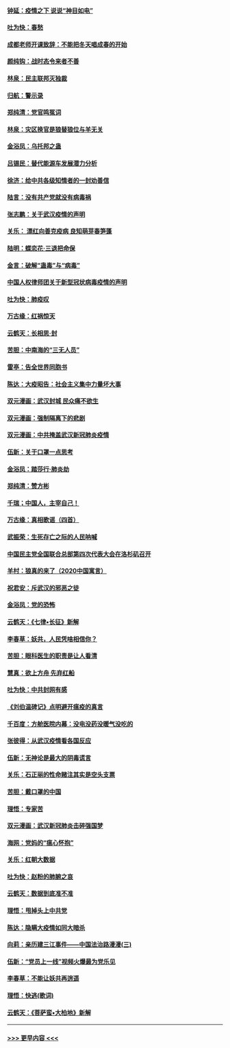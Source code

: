 #### [钟延：疫情之下 说说“神目如电”](../pages/nsc993/n11873121.md?t=02170233) 
#### [吐为快：春愁](../pages/nsc993/n11872801.md?t=02170233) 
#### [成都老师开课致辞：不能把冬天唱成春的开始](../pages/nsc993/n11872653.md?t=02170233) 
#### [颜纯钩：战时态令来者不善](../pages/nsc993/n11872011.md?t=02170233) 
#### [林泉：民主联邦灭独裁](../pages/nsc993/n11870998.md?t=02170233) 
#### [归航：警示录](../pages/nsc993/n11870963.md?t=02170233) 
#### [郑纯清：党官鸣冤词](../pages/nsc993/n11870938.md?t=02170233) 
#### [林泉：灾区换官是狼替狼位与羊无关](../pages/nsc993/n11870896.md?t=02170233) 
#### [金浴凤：乌托邦之蛊](../pages/nsc993/n11870879.md?t=02170233) 
#### [吕锡民：替代能源车发展潜力分析](../pages/nsc993/n11870656.md?t=02170233) 
#### [徐济：给中共各级知情者的一封劝善信](../pages/nsc993/n11868561.md?t=02170233) 
#### [陆言：没有共产党就没有病毒祸](../pages/nsc993/n11868232.md?t=02170233) 
#### [张志鹏：关于武汉疫情的声明](../pages/nsc993/n11867182.md?t=02170233) 
#### [关乐： 漂红向善克疫病 良知萌芽春笋蓬](../pages/nsc993/n11865710.md?t=02170233) 
#### [陆明：蝶恋花‧三退把命保](../pages/nsc993/n11865673.md?t=02170233) 
#### [金言：破解“蛊毒”与“病毒”](../pages/nsc993/n11864103.md?t=02170233) 
#### [中国人权律师团关于新型冠状病毒疫情的声明](../pages/nsc993/n11864249.md?t=02170233) 
#### [吐为快：肺疫叹](../pages/nsc993/n11864027.md?t=02170233) 
#### [万古缘：红祸惊天](../pages/nsc993/n11864079.md?t=02170233) 
#### [云鹤天：长相思‧封](../pages/nsc993/n11864006.md?t=02170233) 
#### [苦胆：中南海的“三无人员”](../pages/nsc993/n11862997.md?t=02170233) 
#### [雷亭：告全世界同胞书](../pages/nsc993/n11862572.md?t=02170233) 
#### [陈达：大疫昭告：社会主义集中力量坏大事](../pages/nsc993/n11859419.md?t=02170233) 
#### [双元漫画：武汉封城 民众痛不欲生](../pages/nsc993/n11859287.md?t=02170233) 
#### [双元漫画：强制隔离下的悲剧](../pages/nsc993/n11859244.md?t=02170233) 
#### [双元漫画：中共掩盖武汉新冠肺炎疫情](../pages/nsc993/n11858249.md?t=02170233) 
#### [伍新：关于口罩一点思考](../pages/nsc993/n11859195.md?t=02170233) 
#### [金浴凤：踏莎行‧肺炎劫](../pages/nsc993/n11858227.md?t=02170233) 
#### [郑纯清：赞方彬](../pages/nsc993/n11856803.md?t=02170233) 
#### [千瑞；中国人，主宰自己！](../pages/nsc993/n11856793.md?t=02170233) 
#### [万古缘：真相歌谣（四首）](../pages/nsc993/n11856263.md?t=02170233) 
#### [武振荣：生死存亡之际的人民呐喊](../pages/nsc993/n11856256.md?t=02170233) 
#### [中国民主党全国联合总部第四次代表大会在洛杉矶召开](../pages/nsc993/n11856344.md?t=02170233) 
#### [羊村：狼真的来了（2020中国寓言）](../pages/nsc993/n11856229.md?t=02170233) 
#### [祝君安：斥武汉的邪恶之徒](../pages/nsc993/n11855861.md?t=02170233) 
#### [金浴凤：党的恐怖](../pages/nsc993/n11855849.md?t=02170233) 
#### [云鹤天：《七律▪长征》新解](../pages/nsc993/n11855479.md?t=02170233) 
#### [李春草：妖共，人民凭啥相信你？](../pages/nsc993/n11855196.md?t=02170233) 
#### [苦胆：眼科医生的职责是让人看清](../pages/nsc993/n11853840.md?t=02170233) 
#### [慧真：欲上方舟 先弃红船](../pages/nsc993/n11853483.md?t=02170233) 
#### [吐为快：中共封网有感](../pages/nsc993/n11852575.md?t=02170233) 
#### [《刘伯温碑记》点明避开瘟疫的真言](../pages/nsc993/n11852128.md?t=02170233) 
#### [千百度：方舱医院内幕：没电没药没暖气没吃的](../pages/nsc993/n11850211.md?t=02170233) 
#### [张彼得：从武汉疫情看各国反应](../pages/nsc993/n11850102.md?t=02170233) 
#### [伍新：无神论是最大的阴毒谎言](../pages/nsc993/n11846129.md?t=02170233) 
#### [关乐：石正丽的性命赌注其实是空头支票](../pages/nsc993/n11846109.md?t=02170233) 
#### [苦胆：戴口罩的中国](../pages/nsc993/n11845576.md?t=02170233) 
#### [理悟：专家苦](../pages/nsc993/n11845564.md?t=02170233) 
#### [双元漫画：武汉新冠肺炎击碎强国梦](../pages/nsc993/n11843320.md?t=02170233) 
#### [海网：党妈的“瘟心怀抱”](../pages/nsc993/n11840740.md?t=02170233) 
#### [关乐：红朝大数据](../pages/nsc993/n11840675.md?t=02170233) 
#### [吐为快：赵粉的肺腑之哀](../pages/nsc993/n11840618.md?t=02170233) 
#### [云鹤天：数据到底准不准](../pages/nsc993/n11840325.md?t=02170233) 
#### [理悟：甩掉头上中共党](../pages/nsc993/n11838826.md?t=02170233) 
#### [陈达：隐瞒大疫情如同大暗杀](../pages/nsc993/n11838771.md?t=02170233) 
#### [向莉：亲历建三江事件——中国法治路漫漫(三)](../pages/nsc993/n11831825.md?t=02170233) 
#### [伍新：“党员上一线”视频火爆最为党乐见](../pages/nsc993/n11838200.md?t=02170233) 
#### [李春草：不能让妖共再逍遥](../pages/nsc993/n11838102.md?t=02170233) 
#### [理悟：快逃(歌词)](../pages/nsc993/n11838083.md?t=02170233) 
#### [云鹤天：《菩萨蛮▪大柏地》新解](../pages/nsc993/n11838059.md?t=02170233) 

----
#### [ >>> 更早内容 <<< ](../indexes/nsc993-earlier.md)
